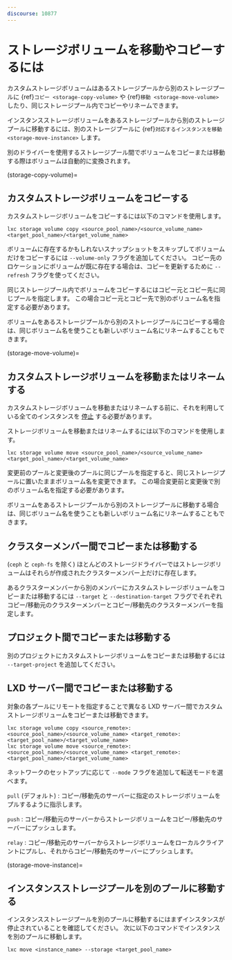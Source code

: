 ```yaml
---
discourse: 10877
---
```


# ストレージボリュームを移動やコピーするには

カスタムストレージボリュームはあるストレージプールから別のストレージプールに {ref}`コピー <storage-copy-volume>` や {ref}`移動 <storage-move-volume>` したり、同じストレージプール内でコピーやリネームできます。

インスタンスストレージボリュームをあるストレージプールから別のストレージプールに移動するには、別のストレージプールに {ref}`対応するインスタンスを移動 <storage-move-instance>` します。

別のドライバーを使用するストレージプール間でボリュームをコピーまたは移動する際はボリュームは自動的に変換されます。

(storage-copy-volume)=
## カスタムストレージボリュームをコピーする

カスタムストレージボリュームをコピーするには以下のコマンドを使用します。

    lxc storage volume copy <source_pool_name>/<source_volume_name> <target_pool_name>/<target_volume_name>

ボリュームに存在するかもしれないスナップショットをスキップしてボリュームだけをコピーするには `--volume-only` フラグを追加してください。
コピー先のロケーションにボリュームが既に存在する場合は、コピーを更新するために `--refresh` フラグを使ってください。

同じストレージプール内でボリュームをコピーするにはコピー元とコピー先に同じプールを指定します。
この場合コピー元とコピー先で別のボリューム名を指定する必要があります。

ボリュームをあるストレージプールから別のストレージプールにコピーする場合は、同じボリューム名を使うことも新しいボリューム名にリネームすることもできます。

(storage-move-volume)=
## カスタムストレージボリュームを移動またはリネームする

カスタムストレージボリュームを移動またはリネームする前に、それを利用している全てのインスタンスを [停止](https://linuxcontainers.org/lxd/getting-started-cli/#start-and-stop-an-instance) する必要があります。

ストレージボリュームを移動またはリネームするには以下のコマンドを使用します。

    lxc storage volume move <source_pool_name>/<source_volume_name> <target_pool_name>/<target_volume_name>

変更前のプールと変更後のプールに同じプールを指定すると、同じストレージプールに置いたままボリューム名を変更できます。
この場合変更前と変更後で別のボリューム名を指定する必要があります。

ボリュームをあるストレージプールから別のストレージプールに移動する場合は、同じボリューム名を使うことも新しいボリューム名にリネームすることもできます。

## クラスターメンバー間でコピーまたは移動する

(`ceph` と `ceph-fs` を除く) ほとんどのストレージドライバーではストレージボリュームはそれらが作成されたクラスターメンバー上だけに存在します。

あるクラスターメンバーから別のメンバーにカスタムストレージボリュームをコピーまたは移動するには `--target` と `--destination-target` フラグでそれぞれコピー/移動元のクラスターメンバーとコピー/移動先のクラスターメンバーを指定します。

## プロジェクト間でコピーまたは移動する

別のプロジェクトにカスタムストレージボリュームをコピーまたは移動するには `--target-project` を追加してください。

## LXD サーバー間でコピーまたは移動する

対象の各プールにリモートを指定することで異なる LXD サーバー間でカスタムストレージボリュームをコピーまたは移動できます。

    lxc storage volume copy <source_remote>:<source_pool_name>/<source_volume_name> <target_remote>:<target_pool_name>/<target_volume_name>
    lxc storage volume move <source_remote>:<source_pool_name>/<source_volume_name> <target_remote>:<target_pool_name>/<target_volume_name>

ネットワークのセットアップに応じて `--mode` フラグを追加して転送モードを選べます。

`pull` (デフォルト)
: コピー/移動先のサーバーに指定のストレージボリュームをプルするように指示します。

`push`
: コピー/移動元のサーバーからストレージボリュームをコピー/移動先のサーバーにプッシュします。

`relay`
: コピー/移動元のサーバーからストレージボリュームをローカルクライアントにプルし、それからコピー/移動先のサーバーにプッシュします。

(storage-move-instance)=
## インスタンスストレージプールを別のプールに移動する

インスタンスストレージプールを別のプールに移動するにはまずインスタンスが停止されていることを確認してください。
次に以下のコマンドでインスタンスを別のプールに移動します。

    lxc move <instance_name> --storage <target_pool_name>
